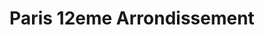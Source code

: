 ---
title: Paris 12eme Arrondissement
url: /paris-12eme-arrondissement/
latitude: 48.846
longitude: 2.403
---